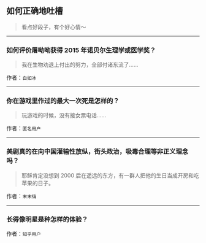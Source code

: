 ## 如何正确地吐槽

> 看点好段子，有个好心情～


 
---

### 如何评价屠呦呦获得 2015 年诺贝尔生理学或医学奖？

> 我在生物劝退上付出的努力，全部付诸东流了……


作者：`白如冰`

---

### 你在游戏里作过的最大一次死是怎样的？

> 玩游戏的时候，没有接女票电话……


作者：`匿名用户`

---

### 美剧真的在向中国灌输性放纵，街头政治，吸毒合理等非正义理念吗？

> 耶稣肯定没想到 2000 后在遥远的东方，有一群人把他的生日当成开房和吃苹果的日子。


作者：`末末嗨`

---

### 长得像明星是种怎样的体验？

> 


作者：`知乎用户`